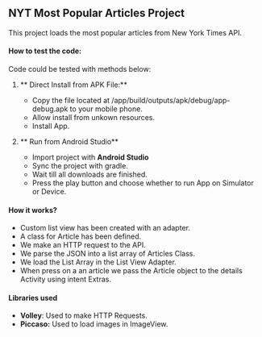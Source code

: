 ## NYT Most Popular Articles Project

This project loads the most popular articles from New York Times API.

#### How to test the code:

Code could be tested with methods below:

1. ** Direct Install from APK File:**
	- Copy the file located at /app/build/outputs/apk/debug/app-debug.apk  to your mobile phone.
	- Allow install from unkown resources.
	- Install App.

2. ** Run from Android Studio**
	- Import project with **Android Studio**
	- Sync the project with gradle.
	- Wait till all downloads are finished.
	- Press the play button and choose whether to run App on Simulator or Device.



#### How it works?

- Custom list view has been created with an adapter.
- A class for Article has been defined.
- We make an HTTP request to the API.
- We parse the JSON into a list array of Articles Class.
- We load the List Array in the List View Adapter.
- When press on a an article we pass the Article object to the details Activity using intent Extras.

#### Libraries used

- **Volley**: Used to make HTTP Requests.
- **Piccaso:** Used to load images in ImageView.



